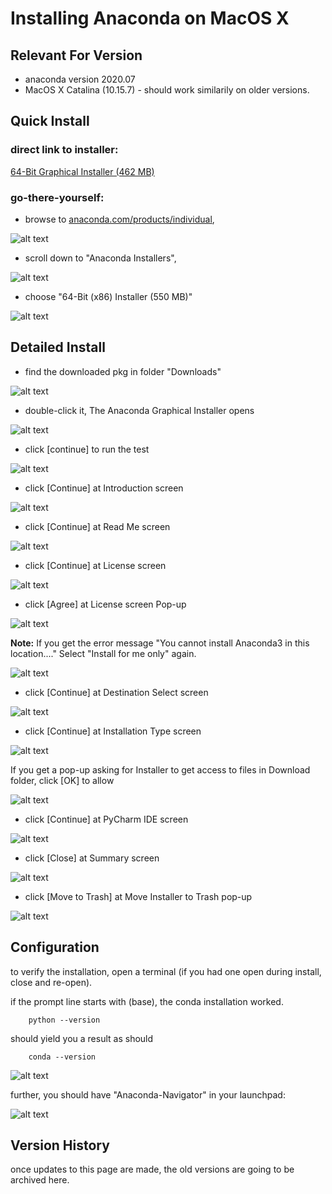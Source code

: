 # Installing Anaconda on MacOS X  

## Relevant For Version  

- anaconda version 2020.07
- MacOS X Catalina (10.15.7) - should work similarily on older versions.

## Quick Install  

### direct link to installer:  

[64-Bit Graphical Installer (462 MB)](https://repo.anaconda.com/archive/Anaconda3-2020.07-MacOSX-x86_64.pkg)

### go-there-yourself:

- browse to [anaconda.com/products/individual](https://www.anaconda.com/products/individual),  

![alt text](images/anaconda_macosx_2020_07_01.png "Anaconda webpage")

- scroll down to "Anaconda Installers",  

![alt text](images/anaconda_macosx_2020_07_02.png "Anaconda webpage scrolled")

- choose "64-Bit (x86) Installer (550 MB)"  

![alt text](images/anaconda_macosx_2020_07_03.png "Anaconda download")


## Detailed Install  

- find the downloaded pkg in folder "Downloads"

![alt text](images/anaconda_macosx_2020_07_04.png "Downloads Folder")

- double-click it, The Anaconda Graphical Installer opens

![alt text](images/anaconda_macosx_2020_07_05.png "Anaconda Graphical Installer")

- click [continue] to run the test

![alt text](images/anaconda_macosx_2020_07_06.png "Anaconda Graphical Installer - Introduction")

- click [Continue] at Introduction screen

![alt text](images/anaconda_macosx_2020_07_07.png "Anaconda Graphical Installer - Read Me")

- click [Continue] at Read Me screen

![alt text](images/anaconda_macosx_2020_07_08.png "Anaconda Graphical Installer - License")

- click [Continue] at License screen

![alt text](images/anaconda_macosx_2020_07_09.png "Anaconda Graphical Installer - License Pop up")

- click [Agree] at License screen Pop-up

![alt text](images/anaconda_macosx_2020_07_10.png "Anaconda Graphical Installer - Destination Select")

**Note:** If you get the error message "You cannot install Anaconda3 in this location...." Select "Install for me only" again.

![alt text](images/anaconda_macosx_2020_07_11.png "Anaconda Graphical Installer - Destination Select")

- click [Continue] at Destination Select screen

![alt text](images/anaconda_macosx_2020_07_12.png "Anaconda Graphical Installer - Installation Type")

- click [Continue] at Installation Type screen

![alt text](images/anaconda_macosx_2020_07_13.png "Anaconda Graphical Installer - Installation running")

If you get a pop-up asking for Installer to get access to files in Download folder, click [OK] to allow

![alt text](images/anaconda_macosx_2020_07_14.png "Anaconda Graphical Installer - Installer allow access")

- click [Continue] at PyCharm IDE screen

![alt text](images/anaconda_macosx_2020_07_15.png "Anaconda Graphical Installer - PyCharm IDE")

- click [Close] at Summary screen

![alt text](images/anaconda_macosx_2020_07_16.png "Anaconda Graphical Installer - Summary")

- click [Move to Trash] at Move Installer to Trash pop-up

![alt text](images/anaconda_macosx_2020_07_17.png "Anaconda Graphical Installer - Move to Trash pop-up")


## Configuration  

to verify the installation, open a terminal (if you had one open during install, close and re-open).

if the prompt line starts with (base), the conda installation worked.  


```
    python --version
```  

should yield you a result as should  

```
    conda --version
```  

![alt text](images/anaconda_macosx_2020_07_18.png "Anaconda installation successfull")  

further, you should have "Anaconda-Navigator" in your launchpad:  

![alt text](images/anaconda_macosx_2020_07_19.png "Launchpad")  


## Version History

once updates to this page are made, the old versions are going to be archived here.  
